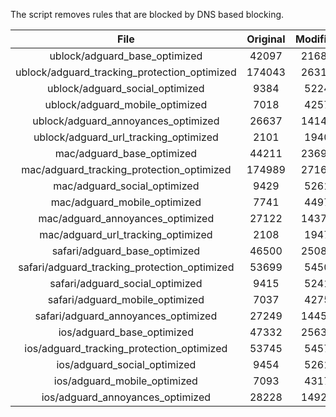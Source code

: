 The script removes rules that are blocked by DNS based blocking.


| File | Original | Modified |
|:----:|:-----:|:-----:|
| ublock/adguard_base_optimized | 42097 | 21683 |
| ublock/adguard_tracking_protection_optimized | 174043 | 26311 |
| ublock/adguard_social_optimized | 9384 | 5224 |
| ublock/adguard_mobile_optimized | 7018 | 4257 |
| ublock/adguard_annoyances_optimized | 26637 | 14141 |
| ublock/adguard_url_tracking_optimized | 2101 | 1940 |
| mac/adguard_base_optimized | 44211 | 23699 |
| mac/adguard_tracking_protection_optimized | 174989 | 27165 |
| mac/adguard_social_optimized | 9429 | 5261 |
| mac/adguard_mobile_optimized | 7741 | 4497 |
| mac/adguard_annoyances_optimized | 27122 | 14377 |
| mac/adguard_url_tracking_optimized | 2108 | 1947 |
| safari/adguard_base_optimized | 46500 | 25080 |
| safari/adguard_tracking_protection_optimized | 53699 | 5450 |
| safari/adguard_social_optimized | 9415 | 5241 |
| safari/adguard_mobile_optimized | 7037 | 4275 |
| safari/adguard_annoyances_optimized | 27249 | 14451 |
| ios/adguard_base_optimized | 47332 | 25635 |
| ios/adguard_tracking_protection_optimized | 53745 | 5457 |
| ios/adguard_social_optimized | 9454 | 5261 |
| ios/adguard_mobile_optimized | 7093 | 4317 |
| ios/adguard_annoyances_optimized | 28228 | 14924 |